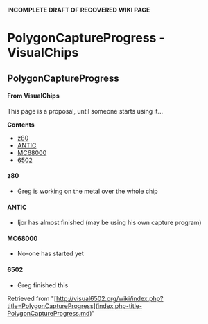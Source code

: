 **INCOMPLETE DRAFT OF RECOVERED WIKI PAGE**

# PolygonCaptureProgress - VisualChips

## PolygonCaptureProgress

#### From VisualChips

This page is a proposal, until someone starts using it...

**Contents**

- [z80](#z80)
- [ANTIC](#antic)
- [MC68000](#mc68000)
- [6502](#6502)

#### z80

- Greg is working on the metal over the whole chip

#### ANTIC

- Ijor has almost finished (may be using his own capture program)

#### MC68000

- No-one has started yet

#### 6502

- Greg finished this

Retrieved from "[http://visual6502.org/wiki/index.php?title=PolygonCaptureProgress](index.php-title-PolygonCaptureProgress.md)"

